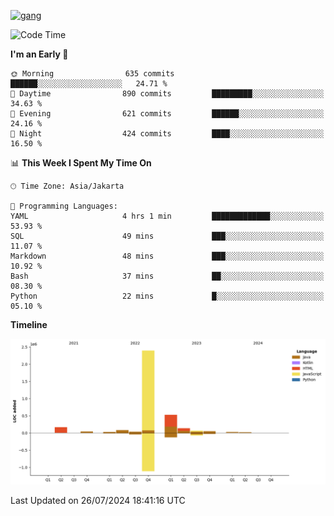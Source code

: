 <!-- [<img src='https://dev.karakun.com/assets/posts/2018-09-16-jc-java-article/3duke_suspects.jpg' alt='java'>](https://github.com/yeahbutstill) -->
[<img src='https://asset-2.tstatic.net/tribunnewswiki/foto/bank/images/Mozart.jpg' alt='gang'>](https://github.com/yeahbutstill)

<!--START_SECTION:waka-->
![Code Time](http://img.shields.io/badge/Code%20Time-2%2C753%20hrs%2014%20mins-blue)

**I'm an Early 🐤** 

```text
🌞 Morning                635 commits         ██████░░░░░░░░░░░░░░░░░░░   24.71 % 
🌆 Daytime                890 commits         █████████░░░░░░░░░░░░░░░░   34.63 % 
🌃 Evening                621 commits         ██████░░░░░░░░░░░░░░░░░░░   24.16 % 
🌙 Night                  424 commits         ████░░░░░░░░░░░░░░░░░░░░░   16.50 % 
```


📊 **This Week I Spent My Time On** 

```text
🕑︎ Time Zone: Asia/Jakarta

💬 Programming Languages: 
YAML                     4 hrs 1 min         █████████████░░░░░░░░░░░░   53.93 % 
SQL                      49 mins             ███░░░░░░░░░░░░░░░░░░░░░░   11.07 % 
Markdown                 48 mins             ███░░░░░░░░░░░░░░░░░░░░░░   10.92 % 
Bash                     37 mins             ██░░░░░░░░░░░░░░░░░░░░░░░   08.30 % 
Python                   22 mins             █░░░░░░░░░░░░░░░░░░░░░░░░   05.10 % 
```

**Timeline**

![Lines of Code chart](https://raw.githubusercontent.com/yeahbutstill/yeahbutstill/main/assets/bar_graph.png)


 Last Updated on 26/07/2024 18:41:16 UTC
<!--END_SECTION:waka-->
